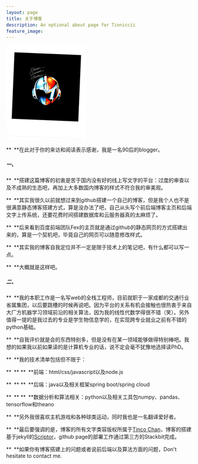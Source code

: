 ```yaml
---
layout: page
title: 关于博客
description: An optional about page for Tinniccii
feature_image: 
---
```


<img src="./images/about.jpg" alt="about" style="zoom: 25%;" />



** **在此对于你的来访和阅读表示感谢，我是一名90后的blogger。

##### 一、

** **搭建这篇博客的初衷是苦于国内没有好的线上写文字的平台：过度的审查以及不成熟的生态吧，再加上大多数国内博客的样式不符合我的审美观。

** **其实我很久以前就想过来到github搭建一个自己的博客，但是我个人也不是很满意静态博客搭建方式，算是没办法了吧，自己从头写个前后端博客主页和后端文字上传系统，还要花费时间搭建数据库和云服务器真的太麻烦了。

** **后来看到百度前端团队Fex的主页就是通过github的静态网页的方式搭建出来的，算是一个契机吧，毕竟自己的网页可以随意修改样式。

** **其实我的博客自我定位并不一定是限于技术上的笔记吧，有什么都可以写一点。

** **大概就是这样吧。

##### 二、

** **我的本职工作是一名写web的全栈工程师，目前就职于一家成都的交通行业省属集团，以后要跳槽的时候再说吧。因为平台的关系有机会接触也很热衷于来自大厂方机器学习领域前沿的相关算法，因为我的线性代数学得很不错（笑）。另外值得一提的是我过去的专业是学生物信息学的，在实现跨专业就业之前有不错的python基础。

** **自我评价就是会的东西特别多，但是没有在某一领域能够做得特别棒吧。我想的如果我以前如果读的是计算机专业的话，说不定会毫不犹豫地选择读PhD。

** **我的技术清单包括但不限于：

** ** ** **前端：html/css/javascript以及node.js

** ** ** **后端：java以及相关框架spring boot/spring cloud

** ** ** **数据分析和算法相关：python以及相关工具包numpy、pandas、tensorflow和theano

** **另外我很喜欢主机游戏和各种球类运动，同时我也是一名翻译爱好者。

** **最后要强调的是，博客的所有文字类容版权所属于[Tinco Chan](https://douban.com/tincochan)，博客的搭建基于jekyll的[Scriptor](https://jekyllthemes.io/theme/scriptor)，github page的部署工作通过第三方的Stackbit完成。

** **如果你有博客搭建上的问题或者说前后端以及算法方面的问题，Don't hesitate to contact me.